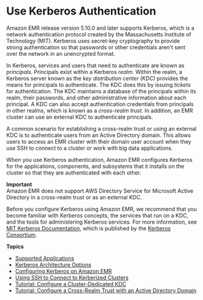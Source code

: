 # Use Kerberos Authentication<a name="emr-kerberos"></a>

Amazon EMR release version 5\.10\.0 and later supports Kerberos, which is a network authentication protocol created by the Massachusetts Institute of Technology \(MIT\)\. Kerberos uses secret\-key cryptography to provide strong authentication so that passwords or other credentials aren't sent over the network in an unencrypted format\.

In Kerberos, services and users that need to authenticate are known as *principals*\. Principals exist within a Kerberos *realm*\. Within the realm, a Kerberos server known as the *key distribution center \(KDC\)* provides the means for principals to authenticate\. The KDC does this by issuing *tickets* for authentication\. The KDC maintains a database of the principals within its realm, their passwords, and other administrative information about each principal\. A KDC can also accept authentication credentials from principals in other realms, which is known as a *cross\-realm trust*\. In addition, an EMR cluster can use an external KDC to authenticate principals\.

A common scenario for establishing a cross\-realm trust or using an external KDC is to authenticate users from an Active Directory domain\. This allows users to access an EMR cluster with their domain user account when they use SSH to connect to a cluster or work with big data applications\.

When you use Kerberos authentication, Amazon EMR configures Kerberos for the applications, components, and subsystems that it installs on the cluster so that they are authenticated with each other\.

**Important**  
Amazon EMR does not support AWS Directory Service for Microsoft Active Directory in a cross\-realm trust or as an external KDC\.

Before you configure Kerberos using Amazon EMR, we recommend that you become familiar with Kerberos concepts, the services that run on a KDC, and the tools for administering Kerberos services\. For more information, see [MIT Kerberos Documentation](http://web.mit.edu/kerberos/krb5-latest/doc/), which is published by the [Kerberos Consortium](http://kerberos.org/)\.

**Topics**
+ [Supported Applications](emr-kerberos-principals.md)
+ [Kerberos Architecture Options](emr-kerberos-options.md)
+ [Configuring Kerberos on Amazon EMR](emr-kerberos-configure.md)
+ [Using SSH to Connect to Kerberized Clusters](emr-kerberos-connect-ssh.md)
+ [Tutorial: Configure a Cluster\-Dedicated KDC](emr-kerberos-cluster-kdc.md)
+ [Tutorial: Configure a Cross\-Realm Trust with an Active Directory Domain](emr-kerberos-cross-realm.md)
